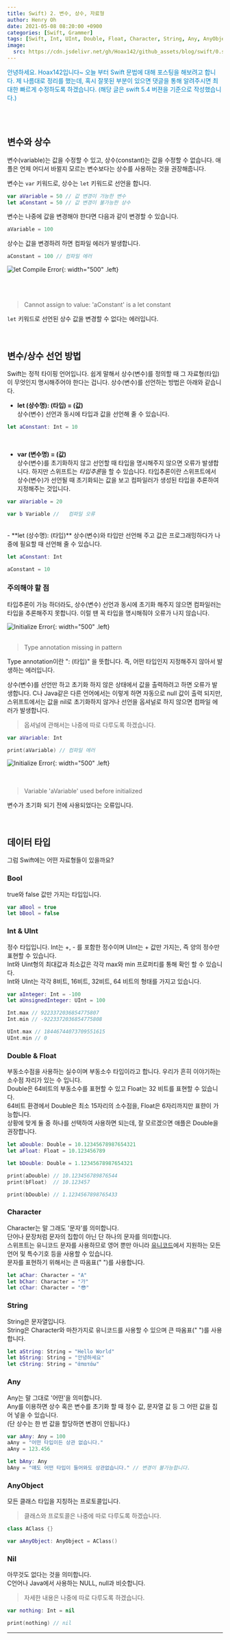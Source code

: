 ```yaml
---
title: Swift) 2. 변수, 상수, 자료형
author: Henry Oh
date: 2021-05-08 08:20:00 +0900
categories: [Swift, Grammer]
tags: [Swift, Int, UInt, Double, Float, Character, String, Any, AnyObject, Nil]
image:
  src: https://cdn.jsdelivr.net/gh/Hoax142/github_assets/blog/swift/0.swift5.png
---
```



<span style="color: #0281C3">
안녕하세요. Hoax142입니다~  오늘 부터 Swift 문법에 대해 포스팅을 해보려고 합니다. 제 나름대로 정리를 했는데, 혹시 잘못된 부분이 있으면 댓글을 통해 알려주시면 최대한 빠르게 수정하도록 하겠습니다. (해당 글은 swift 5.4 버젼을 기준으로 작성했습니다.)
</span>

<br><br>
## 변수와 상수

변수(variable)는 값을 수정할 수 있고, 상수(constant)는 값을 수정할 수 없습니다. 애플은 언제 어디서 바뀔지 모르는 변수보다는 상수를 사용하는 것을 권장해줍니다.  

변수는 `var` 키워드로, 상수는 `let` 키워드로 선언을 합니다.
```swift
var aVariable = 50 // 값 변경이 가능한 변수
let aConstant = 50 // 값 변경이 불가능한 상수
```

변수는 나중에 값을 변경해야 한다면 다음과 같이 변경할 수 있습니다.

```swift
aVariable = 100
```

상수는 값을 변경하려 하면 컴파일 에러가 발생합니다.

```swift
aConstant = 100 // 컴파일 에러
```
![let Compile Error](https://cdn.jsdelivr.net/gh/Hoax142/github_assets/blog/swift/1.let_error.png){: width="500" .left}  
<br><br><br>
>Cannot assign to value: 'aConstant' is a let constant  

`let` 키워드로 선언된 상수 값을 변경할 수 없다는 에러입니다.

<br>

## 변수/상수 선언 방법

Swift는 정적 타이핑 언어입니다. 쉽게 말해서 상수(변수)를 정의할 때 그 자료형(타입)이 무엇인지 명시해주어야 한다는 겁니다. 상수(변수)를 선언하는 방법은 아래와 같습니다.

- **let  (상수명):  (타입)  =  (값)**  
상수(변수) 선언과 동시에 타입과  값을 선언해 줄 수 있습니다.

```swift
let aConstant: Int = 10
```
<br>

- **var  (변수명)  =  (값)**  
상수(변수)를 초기화하지 않고 선언할 때 타입을 명시해주지 않으면 오류가 발생합니다. 하지만 스위프트는 *타입추론*을 할 수 있습니다. 타입추론이란 스위프트에서 상수(변수)가 선언될 때 초기화되는 값을 보고 컴파일러가 생성된 타입을 추론하여 지정해주는 것입니다.

```swift
var aVariable = 20

var b Variable //	컴파일 오류
```
<br>
- **let  (상수명):  (타입)**  
상수(변수)와 타입만 선언해 주고 값은 프로그래밍하다가 나중에 필요할 때 선언해 줄 수 있습니다. 

```swift
let aConstant: Int

aConstant = 10
```



### 주의해야 할 점
타입추론이 가능 하더라도, 상수(변수) 선언과 동시에 초기화 해주지 않으면 컴파일러는 타입을 추론해주지 못합니다. 이럴 땐 꼭 타입을 명시해줘야 오류가 나지 않습니다.

![Initialize Error](https://cdn.jsdelivr.net/gh/Hoax142/github_assets/blog/swift/3.annotation_missing_error.png){: width="500" .left}  
<br>

>Type annotation missing in pattern

Type annotation이란 ": (타입)" 을 뜻합니다. 즉, 어떤 타입인지 지정해주지 않아서 발생하는 에러입니다.

상수(변수)를 선언만 하고 초기화 하지 않은 상태에서 값을 출력하려고 하면 오류가 발생합니다. C나 Java같은 다른 언어에서는 이렇게 하면 자동으로 null 값이 출력 되지만, 스위프트에서는 값을 nil로 초기화하지 않거나 선언을 옵셔널로 하지 않으면 컴파일 에러가 발생합니다.

> 옵셔널에 관해서는 나중에 따로 다루도록 하겠습니다.  

```swift
var aVariable: Int

print(aVariable) // 컴파일 에러
```

![Initialize Error](https://cdn.jsdelivr.net/gh/Hoax142/github_assets/blog/swift/2.initialize_error.png){: width="500" .left}
<br><br><br>

>Variable 'aVariable' used before initialized

변수가 초기화 되기 전에 사용되었다는 오류입니다.

<br>

## 데이터 타입

 그럼 Swift에는 어떤 자료형들이 있을까요?


### Bool

true와 false 값만 가지는 타입입니다. 
```swift
var aBool = true
let bBool = false
```

### Int & UInt

정수 타입입니다. Int는 +, - 를 포함한 정수이며 UInt는 + 값만 가지는, 즉 양의 정수만 표현할 수 있습니다.  
Int와 Uint형의 최대값과 최소값은 각각 max와 min 프로퍼티를 통해 확인 할 수 있습니다.  
Int와 UInt는 각각 8비트, 16비트, 32비트, 64 비트의 형태를 가지고 있습니다.

```swift
var aInteger: Int = -100
let aUnsignedInteger: UInt = 100

Int.max // 9223372036854775807
Int.min // -9223372036854775808

UInt.max // 18446744073709551615
UInt.min // 0
```

### Double & Float

부동소수점을 사용하는 실수이며 부동소수 타입이라고 합니다. 우리가 흔히 이야기하는 소수점 자리가 있는 수 입니다.  
Double은 64비트의 부동소수를 표현할 수 있고 Float는 32 비트를 표현할 수 있습니다.  
64비트 환경에서 Double은 최소 15자리의 소수점을, Float은 6자리까지만 표햔이 가능합니다.   
상황에 맞게 둘 중 하나를 선택하여 사용하면 되는데, 잘 모르겠으면 애플은 Double을 권장합니다.

```swift
let aDouble: Double = 10.12345678987654321
let aFloat: Float = 10.123456789

let bDouble: Double = 1.12345678987654321

print(aDouble) // 10.123456789876544
print(bFloat)  // 10.123457

print(bDouble) // 1.1234567898765433
```

### Character

Character는 말 그래도 '문자'를 의미합니다.   
단어나 문장처럼 문자의 집합이 아닌 단 하나의 문자를 의미합니다.  
스위프트는 유니코드 문자를 사용하므로 영어 뿐만 아니라 [유니코드](https://unicode-table.com/kr/)에서 지원하는 모든 언어 및 특수기호 등을 사용할 수 있습니다.   
문자를 표현하기 위해서는 큰 따옴표(" ")를 사용합니다.
```swift
let aChar: Character = "A"
let bChar: Character = "가"
let cChar: Character = "😎"
```

### String

String은 문자열입니다.  
String은 Character와 마찬가지로 유니코드를 사용할 수 있으며 큰 따옴표(" ")를 사용합니다.
```swift
let aString: String = "Hello World"
let bString: String = "안녕하세요"
let cString: String = "ἀπατάω"
```

### Any

Any는 말 그대로 '어떤'을 의미합니다.  
Any를 이용하면 상수 혹은 변수를 초기화 할 때 정수 값, 문자열 값 등 그 어떤 값을 집어 넣을 수 있습니다.  
(단 상수는 한 번 값을 할당하면 변경이 안됩니다.)
```swift
var aAny: Any = 100
aAny = "어떤 타입이든 상관 없습니다."
aAny = 123.456

let bAny: Any
bAny = "얘도 어떤 타입이 들어와도 상관없습니다." // 변경이 불가능합니다.
```

### AnyObject

모든 클래스 타입을 지칭하는 프로토콜입니다.  
>클래스와 프로토콜은 나중에 따로 다루도록 하겠습니다.  

```swift
class AClass {}

var aAnyObject: AnyObject = AClass()
```

### Nil

아무것도 없다는 것을 의미합니다.  
C언어나 Java에서 사용하는 NULL, null과 비슷합니다.
>자세한 내용은 나중에 따로 다루도록 하겠습니다.

```swift
var nothing: Int = nil

print(nothing) // nil
```



---